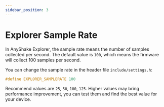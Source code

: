 ```yaml
---
sidebar_position: 3
---
```


# Explorer Sample Rate

In AnyShake Explorer, the sample rate means the number of samples collected per second. The default value is `100`, which means the firmware will collect 100 samples per second.

You can change the sample rate in the header file `include/settings.h`:

```cpp
#define EXPLORER_SAMPLERATE 100
```

Recommend values are `25`, `50`, `100`, `125`. Higher values may bring performance improvement, you can test them and find the best value for your device.

